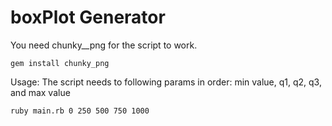 # boxPlot Generator

You need chunky__png for the script to work.

```
gem install chunky_png
```

Usage:
The script needs to following params in order: min value, q1, q2, q3, and max value

```
ruby main.rb 0 250 500 750 1000
```